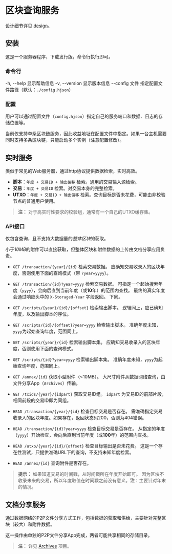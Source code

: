 # 区块查询服务

设计细节详见 [design](docs/design.md)。


## 安装

这是一个服务器程序，下载发行版，命令行执行即可。


### 命令行

-h, --help      显示帮助信息
-v, --version   显示版本信息
--config 文件   指定配置文件路径（默认：`./config.hjson`）


### 配置

用户可以通过配置文件（`config.hjson`）指定自己的服务端口和数据、日志的存储位置等。

当前仅支持单条区块链服务，因此收益地址在配置文件中指定。如果一台主机需要同时支持多条区块链，只能启动多个实例（注意配置修改）。



## 实时服务

类似于常见的Web服务器，通过http协议提供数据检索，实时高效。

- **脚本**：`年度 + 交易ID + 输出偏移` 检索。通用的交易输入源检索。
- **交易**：`年度 + 交易ID` 检索。对交易本身的完整检索。
- **UTXO**：`年度 + 交易ID + 输出偏移` 检索。查询目标是否未花费，可能由非校验节点的普通用户使用。

> **注：**
> 对于高实时性要求的校验组，通常有一个自己的UTXO缓存集。


### API接口

仅包含查询，且不支持大数据量的*整体区块*的获取。

小于*10MB*的附件可以直接获取，但整体区块和附件数据的上传由文档分享应用负责。

- `GET /transaction/{year}/{id}`
  检索交易数据。
  应确知交易收录入的区块年度，否则使用下面的查询模式（带 `?year=yyyy`）。

- `GET /transaction/{id}?year=yyyy`
  检索交易数据。
  可指定一个起始搜索年度（`yyyy`），会向后直到当前年度（或**10**年）的范围内查找。
  最终的真实年度会通过响应头中的 `X-Storaged-Year` 字段返回。
  下同。

- `GET /scripts/{year}/{id}/{offset}`
  检索输出脚本。
  逻辑同上，应已确知年度，以及输出脚本的序位。

- `GET /scripts/{id}/{offset}?year=yyyy`
  检索输出脚本。
  准确年度未知，`yyyy`为起始查询年度，范围同上。

- `GET /scripts/{year}/{id}`
  检索输出脚本集。
  应确知交易收录入的区块年度，否则使用下面的查询模式。

- `GET /scripts/{id}?year=yyyy`
  检索输出脚本集。
  准确年度未知，`yyyy`为起始查询年度，范围同上。

- `GET /annex/{id}`
  获取小型附件（<10MB）。
  大尺寸附件从数据网络查询，由文件分享App（`Archives`）传输。

- `GET /txids/{year}/{idpart}`
  获取交易ID组。
  `idpart` 为交易ID的前部片段，相同前段的交易ID即为同组。

- `HEAD /transaction/{year}/{id}`
  检查目标交易是否存在。
  需准确指定交易收录入的区块年度。如果存在，返回状态码200，否则为404错误。

- `HEAD /transaction/{id}?year=yyyy`
  检查目标交易是否存在。
  从指定的年度（`yyyy`）开始检查，会向后直到当前年度（或**100**年）的范围内查找。

- `HEAD /utxo/{year}/{id}/{offset}`
  检查目标输出是否未花费。
  这是一个存在性测试，只提供准确URL下的查询，不支持未知年度检索。

- `HEAD /annex/{id}`
  查询附件是否存在。

> **提示：**
> 如果知道交易的时间戳，从时间戳所在年度开始即可。
> 因为区块不收录未来的交易，所以年度取值在时间戳之前没有意义。**注**：主要针对年末的情况。



## 文档分享服务

通过数据网络的P2P文件分享方式工作，包括数据的获取和供给，主要针对完整区块（较大）和附件数据。

这一操作由单独的P2P文件分享App完成，两者可能共享相同的存储目录。

> **注：**
> 详见 [Archives](https://github.com/cxio/archives) 项目。
